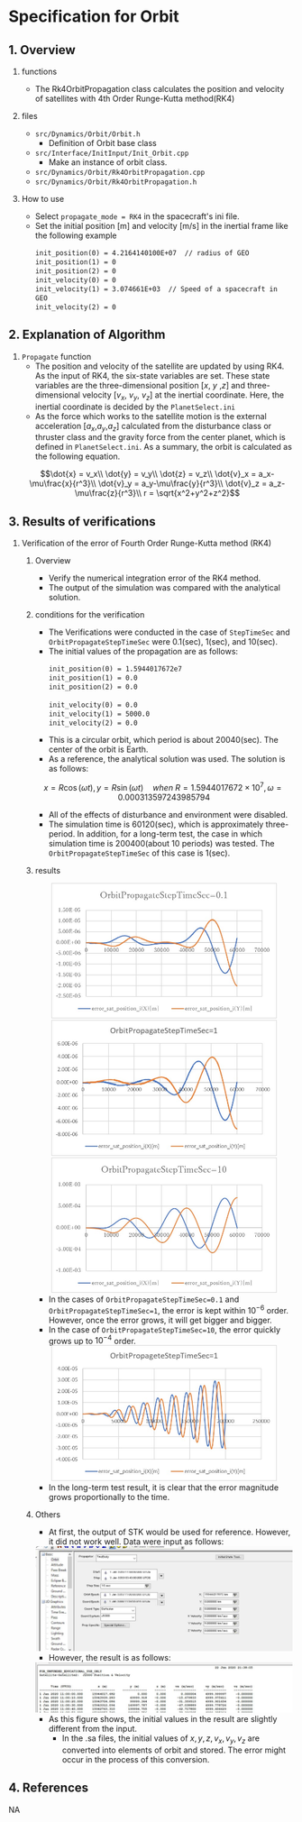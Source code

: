 # Specification for Orbit

## 1.  Overview

1. functions
   - The Rk4OrbitPropagation class calculates the position and velocity of satellites with 4th Order Runge-Kutta method(RK4)

2. files
   - `src/Dynamics/Orbit/Orbit.h`
	   -  Definition of Orbit base class
   - `src/Interface/InitInput/Init_Orbit.cpp`
	   - Make an instance of orbit class.	
   - `src/Dynamics/Orbit/Rk4OrbitPropagation.cpp`
   - `src/Dynamics/Orbit/Rk4OrbitPropagation.h`

3. How to use
   - Select `propagate_mode = RK4` in the spacecraft's ini file.
   - Set the initial position [m] and velocity [m/s] in the inertial frame like the following example
     ```
     init_position(0) = 4.2164140100E+07  // radius of GEO
     init_position(1) = 0
     init_position(2) = 0
     init_velocity(0) = 0
     init_velocity(1) = 3.074661E+03  // Speed of a spacecraft in GEO
     init_velocity(2) = 0
     ```
   
## 2. Explanation of Algorithm

1. `Propagate` function  
   - The position and velocity of the satellite are updated by using RK4. As the input of RK4, the six-state variables are set. These state variables are the three-dimensional position [$`x`$, $`y`$ ,$`z`$] and three-dimensional velocity [$`v_x`$, $`v_y`$, $`v_z`$] at the inertial coordinate. Here, the inertial coordinate is decided by the `PlanetSelect.ini`
   - As the force which works to the satellite motion is the external acceleration [$`a_x`$,$`a_y`$,$`a_z`$] calculated from the disturbance class or thruster class and the gravity force from the center planet, which is defined in `PlanetSelect.ini`. As a summary, the orbit is calculated as the following equation.
   ```math
   \dot{x} = v_x\\
   \dot{y} = v_y\\
   \dot{z} = v_z\\
   \dot{v}_x = a_x-\mu\frac{x}{r^3}\\
   \dot{v}_y = a_y-\mu\frac{y}{r^3}\\
   \dot{v}_z = a_z-\mu\frac{z}{r^3}\\
   r = \sqrt{x^2+y^2+z^2}
   ```

## 3. Results of verifications

1. Verification of the error of Fourth Order Runge-Kutta method (RK4)
   1. Overview
      - Verify the numerical integration error of the RK4 method.
      - The output of the simulation was compared with the analytical solution.
      
   2. conditions for the verification
      - The Verifications were conducted in the case of `StepTimeSec` and `OrbitPropagateStepTimeSec` were 0.1(sec), 1(sec), and 10(sec).
      - The initial values of the propagation are as follows:
        ```
        init_position(0) = 1.5944017672e7
        init_position(1) = 0.0
        init_position(2) = 0.0

        init_velocity(0) = 0.0
        init_velocity(1) = 5000.0
        init_velocity(2) = 0.0
        ```
      - This is a circular orbit, which period is about 20040(sec). The center of the orbit is Earth.
      - As a reference, the analytical solution was used. The solution is as follows:
      ```math
      x=R\cos(\omega t),y=R\sin(\omega t)\quad when~R=1.5944017672\times10^7, \omega=0.000313597243985794
      ```
      - All of the effects of disturbance and environment were disabled.
      - The simulation time is 60120(sec), which is approximately three-period. In addition, for a long-term test, the case in which simulation time is 200400(about 10 periods) was tested. The `OrbitPropagateStepTimeSec` of this case is 1(sec).
    
   3. results
      <div align="center">
        <img src="./figs/orbit_steptimesec_01.jpg" width = 400 alt="orbit_steptimesec_01">
        <img src="./figs/orbit_steptimesec_1.jpg" width = 400 alt="orbit_steptimesec_1">
        <img src="./figs/orbit_steptimesec_10.jpg" width = 400 alt="orbit_steptimesec_10">
        </figure>
      </div>

      - In the cases of `OrbitPropagateStepTimeSec=0.1` and `OrbitPropagateStepTimeSec=1`, the error is kept within $`10^{-6}`$ order. However, once the error grows, it will get bigger and bigger.
      - In the case of `OrbitPropagateStepTimeSec=10`, the error quickly grows up to $`10^{-4}`$ order. 
      
      <div align="center">
        <img src="./figs/orbit_steptimesec_1_longterm.jpg" width = 400 alt="orbit_steptimesec_1_longterm">
        </figure>
      </div>

      - In the long-term test result, it is clear that the error magnitude grows proportionally to the time.

   4. Others
      - At first, the output of STK would be used for reference. However, it did not work well. Data were input as follows:
      <div align="center">
        <img src="./figs/orbit_STKsettings.JPG" alt="orbit_STKsettings">
        </figure>
      </div>
      
      - However, the result is as follows:
      <div align="center">
        <img src="./figs/orbit_STKresult.JPG" alt="orbit_STKresult">
        </figure>
      </div>

      - As this figure shows, the initial values in the result are slightly different from the input.
         + In the .sa files, the initial values of $`x, y, z, v_x, v_y, v_z`$ are converted into elements of orbit and stored. The error might occur in the process of this conversion.
        

## 4. References
NA


